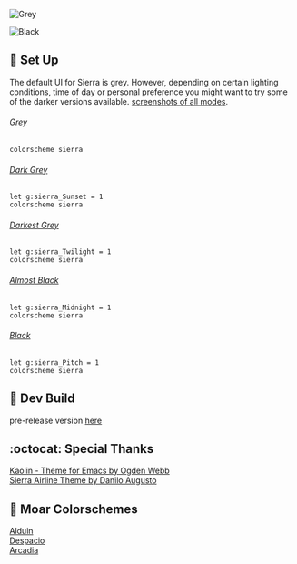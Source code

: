 ![Grey](https://user-images.githubusercontent.com/11221489/33703267-42eba748-dadc-11e7-93dc-b039a1cad701.png)

![Black](https://user-images.githubusercontent.com/11221489/33703391-bddc3080-dadc-11e7-8a55-cbb06283d2c0.png)

:space_invader: Set Up
------
The default UI for Sierra is grey. However, depending on certain lighting conditions, time of day or personal preference you might want to try some of the darker versions available. [screenshots of all modes](https://github.com/AlessandroYorba/Sierra/issues/1).

###### [Grey](https://user-images.githubusercontent.com/11221489/33703267-42eba748-dadc-11e7-93dc-b039a1cad701.png)
```
colorscheme sierra
```

###### [Dark Grey](https://user-images.githubusercontent.com/11221489/33703312-6cc088d6-dadc-11e7-9a1f-98bf32a37204.png)
```
let g:sierra_Sunset = 1
colorscheme sierra 
```

###### [Darkest Grey](https://user-images.githubusercontent.com/11221489/33703339-86624f5e-dadc-11e7-8eea-60d2de23e2c8.png)
```
let g:sierra_Twilight = 1
colorscheme sierra 
```

###### [Almost Black](https://user-images.githubusercontent.com/11221489/33703367-a7d13bdc-dadc-11e7-9a44-1b8aa6b7779b.png)
```
let g:sierra_Midnight = 1
colorscheme sierra 
```

###### [Black](https://user-images.githubusercontent.com/11221489/33703391-bddc3080-dadc-11e7-8a55-cbb06283d2c0.png)
```
let g:sierra_Pitch = 1
colorscheme sierra 
```

:crescent_moon: Dev Build
----------------------------
pre-release version [here](https://github.com/AlessandroYorba/Sierra/tree/nightly)

:octocat: Special Thanks
-----------------
[Kaolin - Theme for Emacs by Ogden Webb](https://github.com/ogdenwebb/kaolin-theme)<br>
[Sierra Airline Theme by Danilo Augusto](https://github.com/danilo-augusto)

:octopus: Moar Colorschemes
-------
[Alduin](https://github.com/AlessandroYorba/Alduin)<br>
[Despacio](https://github.com/AlessandroYorba/Despacio)<br>
[Arcadia](https://github.com/AlessandroYorba/Arcadia)<br>
